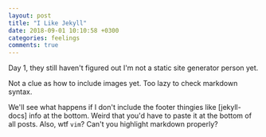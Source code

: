 ```yaml
---
layout: post
title: "I Like Jekyll"
date: 2018-09-01 10:10:58 +0300
categories: feelings
comments: true
---
```


Day 1, they still haven't figured out I'm not a static site generator person yet.

Not a clue as how to include images yet. Too lazy to check markdown syntax.

We'll see what happens if I don't include the footer thingies like [jekyll-docs] info at the bottom. Weird that you'd have to paste it at the bottom of all posts. Also, wtf `vim`? Can't you highlight markdown properly? 
